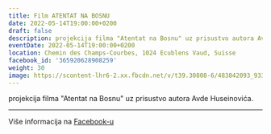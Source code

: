 ```yaml
---
title: Film ATENTAT NA BOSNU
date: 2022-05-14T19:00:00+0200
draft: false
description: projekcija filma "Atentat na Bosnu" uz prisustvo autora Avde Huseinovića.
eventDate: 2022-05-14T19:00:00+0200
location: Chemin des Champs-Courbes, 1024 Ecublens Vaud, Suisse
facebook_id: '365920628908259'
weight: 30
image: https://scontent-lhr6-2.xx.fbcdn.net/v/t39.30808-6/483842093_9330013443761058_8599832410174975788_n.jpg?_nc_cat=104&ccb=1-7&_nc_sid=9e60e4&_nc_ohc=MVlC10fpBtMQ7kNvwE4lsf7&_nc_oc=AdmDQhyfelJHTBec3TBBLDuG_aZPk_nxqJcOFW-qZrXnqxjxNJhhz8l2yUuGKsSvmeM&_nc_zt=23&_nc_ht=scontent-lhr6-2.xx&edm=ABTKTjYEAAAA&_nc_gid=oAMM-7V05elFDfprMeHp2w&oh=00_AfNTXD3lk86QLo-zvyk5FHz1gucy0imLqBC6pcO-tiGBAg&oe=684AC3D3
---
```


projekcija filma "Atentat na Bosnu" uz prisustvo autora Avde Huseinovića.

---

Više informacija na [Facebook-u](https://facebook.com/events/365920628908259)